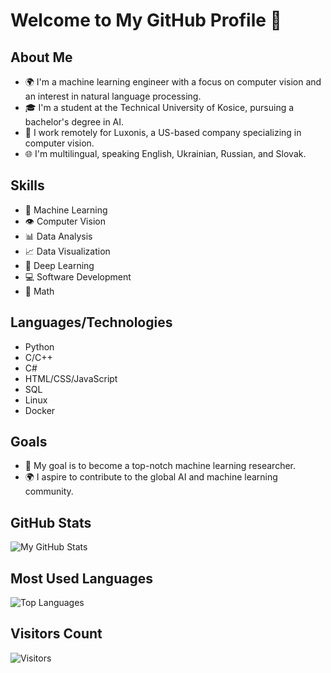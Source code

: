 # Welcome to My GitHub Profile 👋

## About Me
- 🌍 I'm a machine learning engineer with a focus on computer vision and an interest in natural language processing.
- 🎓 I'm a student at the Technical University of Kosice, pursuing a bachelor's degree in AI.
- 💼 I work remotely for Luxonis, a US-based company specializing in computer vision.
- 🌐 I'm multilingual, speaking English, Ukrainian, Russian, and Slovak.

## Skills
- 🤖 Machine Learning
- 👁️ Computer Vision
- 📊 Data Analysis
- 📈 Data Visualization
- 🧠 Deep Learning
- 💻 Software Development
- 🤯 Math

## Languages/Technologies
- Python
- C/C++
- C#
- HTML/CSS/JavaScript
- SQL
- Linux
- Docker

## Goals
- 🎯 My goal is to become a top-notch machine learning researcher.
- 🌍 I aspire to contribute to the global AI and machine learning community.

## GitHub Stats
![My GitHub Stats](https://github-readme-stats.vercel.app/api?username=Mruzik1&show_icons=true&theme=radical)

## Most Used Languages
![Top Languages](https://github-readme-stats.vercel.app/api/top-langs/?username=Mruzik1&layout=compact&theme=radical)

## Visitors Count
![Visitors](https://visitor-badge.laobi.icu/badge?page_id=Mruzik1.Mruzik1&left_text=My%20Page%20Visitors)
